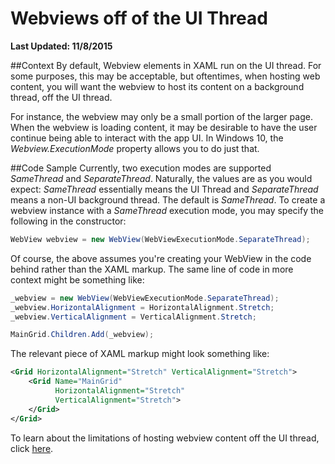 
Webviews off of the UI Thread
======
**Last Updated: 11/8/2015**

##Context
By default, Webview elements in XAML run on the UI thread. For some purposes, this may be acceptable, but oftentimes, when hosting web content, you will want the webview to host its content on a background thread, off the UI thread.

For instance, the webview may only be a small portion of the larger page. When the webview is loading content, it may be desirable to have the user continue being able to interact with the app UI. In Windows 10, the *Webview.ExecutionMode* property allows you to do just that. 

##Code Sample
Currently, two execution modes are supported *SameThread* and *SeparateThread*. Naturally, the values are as you would expect: *SameThread* essentially means the UI Thread and *SeparateThread* means a non-UI background thread. The default is *SameThread*. To create a webview instance with a *SameThread* execution mode, you may specify the following in the constructor:

```cs
WebView webview = new WebView(WebViewExecutionMode.SeparateThread);
```

Of course, the above assumes you're creating your WebView in the code behind rather than the XAML markup. The same line of code in more context might be something like:

```cs
_webview = new WebView(WebViewExecutionMode.SeparateThread);
_webview.HorizontalAlignment = HorizontalAlignment.Stretch;
_webview.VerticalAlignment = VerticalAlignment.Stretch;

MainGrid.Children.Add(_webview);
```

The relevant piece of XAML markup might look something like:
```xml
<Grid HorizontalAlignment="Stretch" VerticalAlignment="Stretch">
    <Grid Name="MainGrid" 
		  HorizontalAlignment="Stretch" 
		  VerticalAlignment="Stretch">     
    </Grid>
</Grid>
```

To learn about the limitations of hosting webview content off the UI thread, click [here](limitations.md).